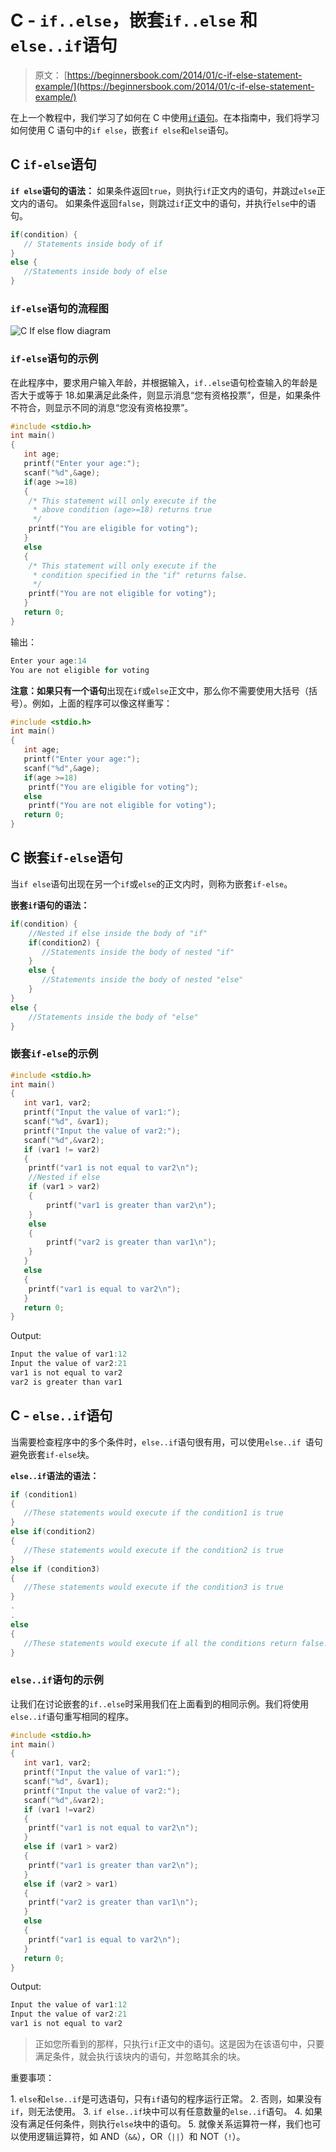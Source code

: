 # C - `if..else`，嵌套`if..else` 和 `else..if`语句

> 原文： [https://beginnersbook.com/2014/01/c-if-else-statement-example/](https://beginnersbook.com/2014/01/c-if-else-statement-example/)

在上一个教程中，我们学习了如何在 C 中使用[`if`语句](https://beginnersbook.com/2014/01/c-if-statement/)。在本指南中，我们将学习如何使用 C 语句中的`if else`，嵌套`if else`和`else`语句。

## C `if-else`语句

**`if else`语句的语法：**
如果条件返回`true`，则执行`if`正文内的语句，并跳过`else`正文内的语句。
如果条件返回`false`，则跳过`if`正文中的语句，并执行`else`中的语句。

```c
if(condition) {
   // Statements inside body of if
}
else {
   //Statements inside body of else
}
```

### `if-else`语句的流程图

![C If else flow diagram](img/a4aa08fae951574a99e041f6cd929839.jpg)

### `if-else`语句的示例

在此程序中，要求用户输入年龄，并根据输入，`if..else`语句检查输入的年龄是否大于或等于 18.如果满足此条件，则显示消息“您有资格投票”，但是，如果条件不符合，则显示不同的消息“您没有资格投票”。

```c
#include <stdio.h>
int main()
{
   int age;
   printf("Enter your age:");
   scanf("%d",&age);
   if(age >=18)
   {
	/* This statement will only execute if the
	 * above condition (age>=18) returns true
	 */
	printf("You are eligible for voting");
   }
   else
   {
	/* This statement will only execute if the
	 * condition specified in the "if" returns false.
	 */
	printf("You are not eligible for voting");
   }
   return 0;
}

```

输出：

```c
Enter your age:14
You are not eligible for voting
```

**注意：**如果**只有一个语句**出现在`if`或`else`正文中，那么你不需要使用大括号（括号）。例如，上面的程序可以像这样重写：

```c
#include <stdio.h>
int main()
{
   int age;
   printf("Enter your age:");
   scanf("%d",&age);
   if(age >=18)
	printf("You are eligible for voting");
   else
	printf("You are not eligible for voting");
   return 0;
}
```

## C 嵌套`if-else`语句

当`if else`语句出现在另一个`if`或`else`的正文内时，则称为嵌套`if-else`。

**嵌套`if`语句的语法：**

```c
if(condition) {
    //Nested if else inside the body of "if"
    if(condition2) {
       //Statements inside the body of nested "if"
    }
    else {
       //Statements inside the body of nested "else"
    }
}
else {
    //Statements inside the body of "else"
}
```

### 嵌套`if-else`的示例

```c
#include <stdio.h>
int main()
{
   int var1, var2;
   printf("Input the value of var1:");
   scanf("%d", &var1);
   printf("Input the value of var2:");
   scanf("%d",&var2);
   if (var1 != var2)
   {
	printf("var1 is not equal to var2\n");
	//Nested if else
	if (var1 > var2)
	{
		printf("var1 is greater than var2\n");
	}
	else
	{
		printf("var2 is greater than var1\n");
	}
   }
   else
   {
	printf("var1 is equal to var2\n");
   }
   return 0;
}

```

Output:

```c
Input the value of var1:12
Input the value of var2:21
var1 is not equal to var2
var2 is greater than var1
```

## C - `else..if`语句

当需要检查程序中的多个条件时，`else..if`语句很有用，可以使用`else..if `语句避免嵌套`if-else`块。

**`else..if`语法的语法：**

```c
if (condition1) 
{
   //These statements would execute if the condition1 is true
}
else if(condition2) 
{
   //These statements would execute if the condition2 is true
}
else if (condition3) 
{
   //These statements would execute if the condition3 is true
}
.
.
else 
{
   //These statements would execute if all the conditions return false.
}
```

### `else..if`语句的示例

让我们在讨论嵌套的`if..else`时采用我们在上面看到的相同示例。我们将使用`else..if`语句重写相同的程序。

```c
#include <stdio.h>
int main()
{
   int var1, var2;
   printf("Input the value of var1:");
   scanf("%d", &var1);
   printf("Input the value of var2:");
   scanf("%d",&var2);
   if (var1 !=var2)
   {
	printf("var1 is not equal to var2\n");
   }
   else if (var1 > var2)
   {
	printf("var1 is greater than var2\n");
   }
   else if (var2 > var1)
   {
	printf("var2 is greater than var1\n");
   }
   else
   {
	printf("var1 is equal to var2\n");
   }
   return 0;
}

```

Output:

```c
Input the value of var1:12
Input the value of var2:21
var1 is not equal to var2
```

> 正如您所看到的那样，只执行`if`正文中的语句。这是因为在该语句中，只要满足条件，就会执行该块内的语句，并忽略其余的块。

重要事项：

1\. `else`和`else..if`是可选语句，只有`if`语句的程序运行正常。
2\. 否则，如果没有`if`，则无法使用。
3\. `if else..if`块中可以有任意数量的`else..if`语句。
4\. 如果没有满足任何条件，则执行`else`块中的语句。
5\. 就像关系运算符一样，我们也可以使用逻辑运算符，如 AND（`&&`），OR（`||`）和 NOT（`!`）。